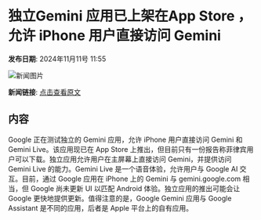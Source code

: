 # 独立Gemini 应用已上架在App Store ，允许 iPhone 用户直接访问 Gemini

**发布日期**: 2024年11月11号 11:55

![新闻图片](https://upload.chinaz.com/2024/1111/6386692290431189488527241.png)

**新闻链接**: [点击查看原文](https://www.aibase.com/zh/news/13131)

## 内容

Google 正在测试独立的 Gemini 应用，允许 iPhone 用户直接访问 Gemini 和 Gemini Live。该应用现已在 App Store 上推出，但目前只有一份报告称菲律宾用户可以下载。独立应用允许用户在主屏幕上直接访问 Gemini，并提供访问 Gemini Live 的能力。Gemini Live 是一个语音体验，允许用户与 Google AI 交互。目前，通过 Google 应用在 iPhone 上的 Gemini 与 gemini.google.com 相当，但 Google 尚未更新 UI 以匹配 Android 体验。独立应用的推出可能会让 Google 更快地提供更新。值得注意的是，Google Gemini 应用与 Google Assistant 是不同的应用，后者是 Apple 平台上的自有应用。
